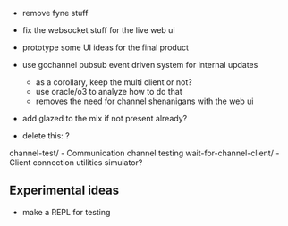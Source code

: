- remove fyne stuff
- fix the websocket stuff for the live web ui
- prototype some UI ideas for the final product

- use gochannel pubsub event driven system for internal updates
  - as a corollary, keep the multi client or not?
  - use oracle/o3 to analyze how to do that
  - removes the need for channel shenanigans with the web  ui

- add glazed to the mix if not present already?

- delete this: ? 

channel-test/ - Communication channel testing
wait-for-channel-client/ - Client connection utilities
simulator?


## Experimental ideas

- make a REPL for testing